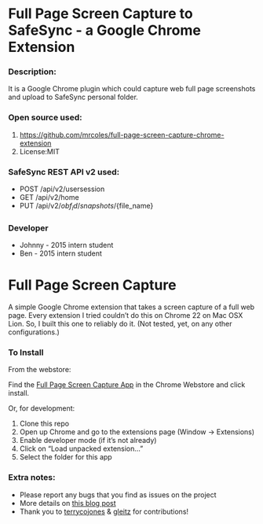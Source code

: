 Full Page Screen Capture to SafeSync - a Google Chrome Extension
=======================
### Description:
It is a Google Chrome plugin which could capture web full page screenshots and upload to SafeSync personal folder.

### Open source used:
1. https://github.com/mrcoles/full-page-screen-capture-chrome-extension
2. License:MIT

### SafeSync REST API v2 used:
* POST /api/v2/usersession
* GET /api/v2/home
* PUT /api/v2/${obf_id}/snapshots/${file_name}

### Developer
* Johnny - 2015 intern student
* Ben - 2015 intern student

Full Page Screen Capture
========================

A simple Google Chrome extension that takes a screen capture of a full web page. Every extension I tried couldn’t do this on Chrome 22 on Mac OSX Lion. So, I built this one to reliably do it. (Not tested, yet, on any other configurations.)

### To Install

From the webstore:

Find the [Full Page Screen Capture App](https://chrome.google.com/webstore/detail/full-page-screen-capture/fdpohaocaechififmbbbbbknoalclacl) in the Chrome Webstore and click install.

Or, for development:

1. Clone this repo
2. Open up Chrome and go to the extensions page (Window → Extensions)
3. Enable developer mode (if it’s not already)
4. Click on “Load unpacked extension…”
5. Select the folder for this app


### Extra notes:

*   Please report any bugs that you find as issues on the project
*   More details on [this blog post](http://mrcoles.com/full-page-screen-capture-chrome-extension/)
*   Thank you to [terrycojones](https://github.com/terrycojones) & [gleitz](https://github.com/gleitz) for contributions!

